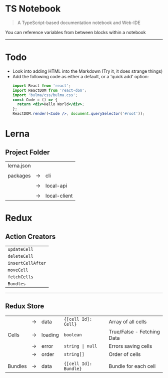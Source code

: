 # TS Notebook

> A TypeScript-based documentation notebook and Web-IDE

You can reference variables from between blocks within a notebook

---

# Todo

- Look into adding HTML into the Markdown (Try it, it does strange things)
- Add the following code as either a default, or a 'quick add' option:
  ```jsx
  import React from 'react';
  import ReactDOM from 'react-dom';
  import 'bulma/css/bulma.css';
  const Code = () => {
    return <div>Hello World</div>;
  };
  ReactDOM.render(<Code />, document.querySelector('#root'));
  ```

# Lerna

## Project Folder

|            |     |              |
| ---------- | --- | ------------ |
| lerna.json |     |              |
|            |     |              |
| packages   | ->  | cli          |
|            |     |              |
|            | ->  | local-api    |
|            |     |              |
|            | ->  | local-client |

# Redux

## Action Creators

|                   |
| ----------------- |
| `updateCell`      |
| `deleteCell`      |
| `insertCellAfter` |
| `moveCell`        |
| `fetchCells`      |
| `Bundles`         |

---

## Redux Store

|         |     |         |                       |                            |
| ------- | --- | ------- | --------------------- | -------------------------- |
|         | ->  | data    | `{[cell Id]: Cell}`   | Array of all cells         |
| Cells   | ->  | loading | `boolean`             | True/False - Fetching Data |
|         | ->  | error   | `string \| null`      | Errors saving cells        |
|         | ->  | order   | `string[]`            | Order of cells             |
|         |     |         |                       |                            |
| Bundles | ->  | data    | `{[cell Id]: Bundle}` | Bundle for each cell       |

```

```
